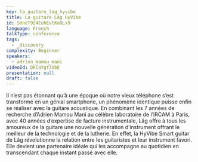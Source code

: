 ```yaml
---
key: la_guitare_lag_hyvibe
title: La guitare Lâg HyVibe
id: SHneT9Z4EuhEvtKuOLx9
language: French
talkType: conference
tags:
  - _discovery
complexity: Beginner
speakers:
  - adrien_mamou_mani
videoId: DklaYgf3VbE
presentation: null
draft: false
---
```

Il n’est pas étonnant qu’à une époque où notre vieux téléphone s’est transformé en un génial smartphone, un phénomène identique puisse enfin se réaliser avec la guitare acoustique.
En combinant les 7 années de recherche d’Adrien Mamou Mani au célèbre laboratoire de l’IRCAM à Paris, avec 40 années d’expertise de facture instrumentale,
Lâg offre à tous les amoureux de la guitare une nouvelle génération d’instrument offrant le meilleur de la technologie et de la lutherie.
En effet, la HyVibe Smart guitar de Lâg révolutionne la relation entre les guitaristes et leur instrument favori.
Elle devient une partenaire idéale qui les accompagne au quotidien en transcendant chaque instant passé avec elle.